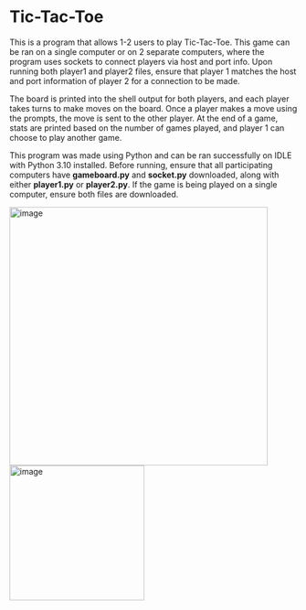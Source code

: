 # Tic-Tac-Toe

This is a program that allows 1-2 users to play Tic-Tac-Toe. This game can be ran on a single computer or on 2 separate computers, where the program uses sockets to connect players via host and port info. Upon running both player1 and player2 files, ensure that player 1 matches the host and port information of player 2 for a connection to be made. 

The board is printed into the shell output for both players, and each player takes turns to make moves on the board. Once a player makes a move using the prompts, the move is sent to the other player. At the end of a game, stats are printed based on the number of games played, and player 1 can choose to play another game.

This program was made using Python and can be ran successfully on IDLE with Python 3.10 installed. Before running, ensure that all participating computers have **gameboard.py** and **socket.py** downloaded, along with either **player1.py** or **player2.py**. If the game is being played on a single computer, ensure both files are downloaded.

<img width="452" alt="image" src="https://github.com/kmiyasaki/Tic-Tac-Toe/assets/147449572/b833ec39-409c-48ce-af27-a135f2275e99">

<img width="236" alt="image" src="https://github.com/kmiyasaki/Tic-Tac-Toe/assets/147449572/a9c96165-adb7-421f-a52b-abea07850ac0">
